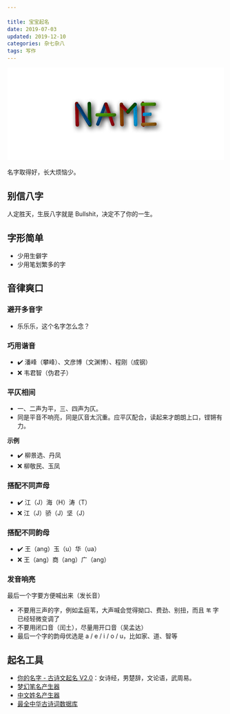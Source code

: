 ```yaml
---

title: 宝宝起名    
date: 2019-07-03  
updated: 2019-12-10  
categories: 杂七杂八 
tags: 写作    
---
```


![name](name/name.png)

名字取得好，长大烦恼少。

<!-- more -->

## 别信八字

人定胜天，生辰八字就是 Bullshit，决定不了你的一生。



## 字形简单


- 少用生僻字
- 少用笔划繁多的字

  


## 音律爽口

### 避开多音字

- 乐乐乐，这个名字怎么念？



### 巧用谐音

- ✔️ 潘峰（攀峰）、文彦博（文渊博）、程刚（成钢）
- ❌ 韦君智（伪君子）



### 平仄相间

- 一、二声为平，三、四声为仄。
- 同是平音不响亮，同是仄音太沉重。应平仄配合，读起来才朗朗上口，铿锵有力。

**示例**

- ✔️ 柳景选、丹凤
- ❌ 柳敬民、玉凤



### 搭配不同声母

- ✔️ 江（J）海（H）涛（T）
- ❌ 江（J）骄（J）坚（J）



### 搭配不同韵母

- ✔️ 王（ang）玉（u）华（ua）
- ❌ 王（ang）商（ang）广（ang）



### 发音响亮

最后一个字要方便喊出来（发长音）

- 不要用三声的字，例如孟庭苇，大声喊会觉得拗口、费劲、别扭，而且 `苇` 字已经轻微变调了
- 不要用闭口音（闰土），尽量用开口音（吴孟达）
- 最后一个字的韵母优选是 a / e / i / o / u，比如家、道、智等




## 起名工具

- [你的名字 - 古诗文起名 V2.0](http://xiaosang.net/gushi_namer/)：女诗经，男楚辞，文论语，武周易。
- [梦幻笔名产生器](http://www.richyli.com/name/novel.asp)
- [中文姓名产生器](http://www.richyli.com/name/index.asp)
- [最全中华古诗词数据库](https://shici.store/)

